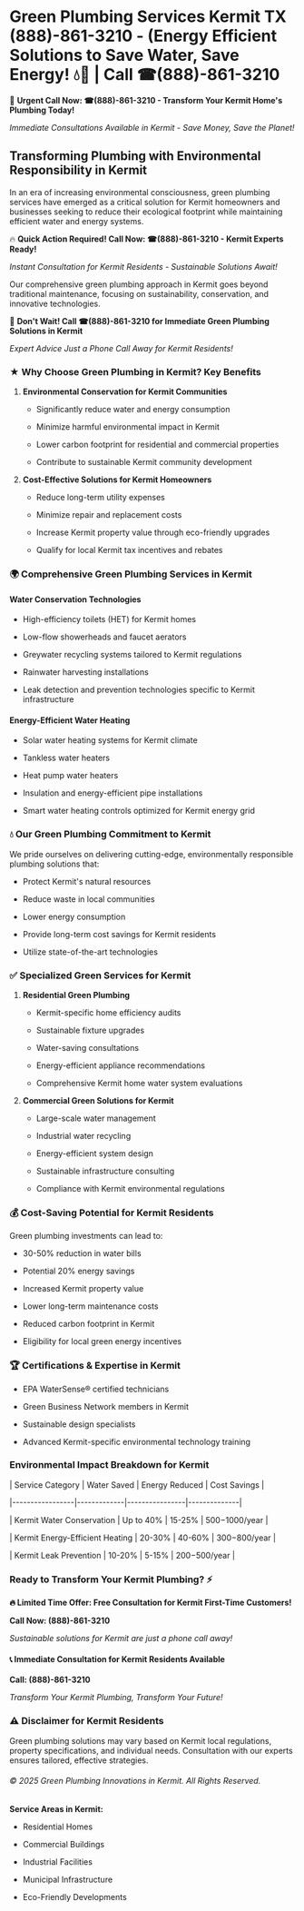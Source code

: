 # Green Plumbing Services Kermit TX (888)-861-3210 - (Energy Efficient Solutions to Save Water, Save Energy! 💧🌿 | Call ☎(888)-861-3210

🚨 **Urgent Call Now: ☎(888)-861-3210 - Transform Your Kermit Home's Plumbing Today!**
*Immediate Consultations Available in Kermit - Save Money, Save the Planet!*

## Transforming Plumbing with Environmental Responsibility in Kermit

In an era of increasing environmental consciousness, green plumbing services have emerged as a critical solution for Kermit homeowners and businesses seeking to reduce their ecological footprint while maintaining efficient water and energy systems. 

🔥 **Quick Action Required! Call Now: ☎(888)-861-3210 - Kermit Experts Ready!**
*Instant Consultation for Kermit Residents - Sustainable Solutions Await!*

Our comprehensive green plumbing approach in Kermit goes beyond traditional maintenance, focusing on sustainability, conservation, and innovative technologies.

🚨 **Don't Wait! Call ☎(888)-861-3210 for Immediate Green Plumbing Solutions in Kermit**
*Expert Advice Just a Phone Call Away for Kermit Residents!*

### ★ Why Choose Green Plumbing in Kermit? Key Benefits

1. **Environmental Conservation for Kermit Communities** 
   - Significantly reduce water and energy consumption
   - Minimize harmful environmental impact in Kermit
   - Lower carbon footprint for residential and commercial properties
   - Contribute to sustainable Kermit community development

2. **Cost-Effective Solutions for Kermit Homeowners** 
   - Reduce long-term utility expenses
   - Minimize repair and replacement costs
   - Increase Kermit property value through eco-friendly upgrades
   - Qualify for local Kermit tax incentives and rebates

### 🌍 Comprehensive Green Plumbing Services in Kermit

#### Water Conservation Technologies
- High-efficiency toilets (HET) for Kermit homes
- Low-flow showerheads and faucet aerators
- Greywater recycling systems tailored to Kermit regulations
- Rainwater harvesting installations
- Leak detection and prevention technologies specific to Kermit infrastructure

#### Energy-Efficient Water Heating
- Solar water heating systems for Kermit climate
- Tankless water heaters
- Heat pump water heaters
- Insulation and energy-efficient pipe installations
- Smart water heating controls optimized for Kermit energy grid

### 💧 Our Green Plumbing Commitment to Kermit

We pride ourselves on delivering cutting-edge, environmentally responsible plumbing solutions that:
- Protect Kermit's natural resources
- Reduce waste in local communities
- Lower energy consumption
- Provide long-term cost savings for Kermit residents
- Utilize state-of-the-art technologies

### ✅ Specialized Green Services for Kermit

1. **Residential Green Plumbing**
   - Kermit-specific home efficiency audits
   - Sustainable fixture upgrades
   - Water-saving consultations
   - Energy-efficient appliance recommendations
   - Comprehensive Kermit home water system evaluations

2. **Commercial Green Solutions for Kermit**
   - Large-scale water management
   - Industrial water recycling
   - Energy-efficient system design
   - Sustainable infrastructure consulting
   - Compliance with Kermit environmental regulations

### 💰 Cost-Saving Potential for Kermit Residents

Green plumbing investments can lead to:
- 30-50% reduction in water bills
- Potential 20% energy savings
- Increased Kermit property value
- Lower long-term maintenance costs
- Reduced carbon footprint in Kermit
- Eligibility for local green energy incentives

### 🏆 Certifications & Expertise in Kermit

- EPA WaterSense® certified technicians
- Green Business Network members in Kermit
- Sustainable design specialists
- Advanced Kermit-specific environmental technology training

### Environmental Impact Breakdown for Kermit

| Service Category | Water Saved | Energy Reduced | Cost Savings |
|-----------------|-------------|----------------|--------------|
| Kermit Water Conservation | Up to 40% | 15-25% | $500-$1000/year |
| Kermit Energy-Efficient Heating | 20-30% | 40-60% | $300-$800/year |
| Kermit Leak Prevention | 10-20% | 5-15% | $200-$500/year |

### Ready to Transform Your Kermit Plumbing? ⚡

**🔥 Limited Time Offer: Free Consultation for Kermit First-Time Customers!**

**Call Now: (888)-861-3210**
*Sustainable solutions for Kermit are just a phone call away!*

#### 📞 Immediate Consultation for Kermit Residents Available

**Call: (888)-861-3210**
*Transform Your Kermit Plumbing, Transform Your Future!*

### ⚠️ Disclaimer for Kermit Residents

Green plumbing solutions may vary based on Kermit local regulations, property specifications, and individual needs. Consultation with our experts ensures tailored, effective strategies.

###### © 2025 Green Plumbing Innovations in Kermit. All Rights Reserved.

**Service Areas in Kermit:** 
- Residential Homes
- Commercial Buildings
- Industrial Facilities
- Municipal Infrastructure
- Eco-Friendly Developments